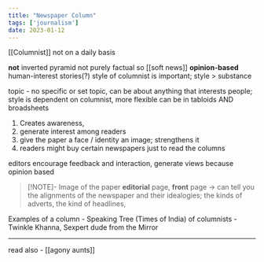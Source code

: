 ```yaml
---
title: "Newspaper Column"
tags: ['journalism']
date: 2023-01-12
---
```


[[Columnist]] 
not on a daily basis

**not** inverted pyramid 
not purely factual so [[soft news]]
**opinion-based**
human-interest stories(?)
style of columnist is important; style > substance

topic - no specific or set topic, can be about anything that interests people; 
style is dependent on columnist, more flexible
can be in tabloids AND broadsheets

1. Creates awareness, 
2. generate interest among readers
3. give the paper a face / identity 
   an image; strengthens it 
4. readers might buy certain newspapers just to read the columns

editors encourage feedback and interaction, generate views because opinion based

> [!NOTE]- Image of the paper
> **editorial** page, **front** page -> can tell you the alignments of the newspaper and their idealogies; 
> the kinds of adverts, the kind of headlines, 


Examples of a column - Speaking Tree (Times of India)
of columnists - Twinkle Khanna, Sexpert dude from the Mirror

---
read also - [[agony aunts]]
